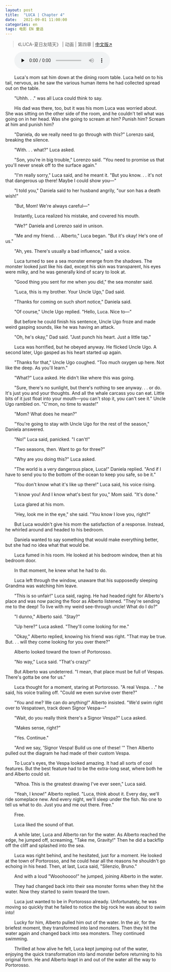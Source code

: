 ```yaml
---
layout: post
title:  "LUCA | Chapter 4"
date:   2021-09-01 11:00:00
categories: en
tags: 电影 EN 童话
---
```


>《LUCA-夏日友晴天》 | 动画 | 第四章 | [中文版↗](https://buyivi.xyz/wenji/luca-chapter4/)

​&emsp;&emsp;<audio id="audio" controls="" preload="none">
      <source id="m4a" src="https://buyivi.xyz/wenji/files/audio/Luca/Chapter4.m4a">
</audio>

&emsp;&emsp;Luca's mom sat him down at the dining room table. Luca held on to his tail, nervous, as he saw the various human items he had collected spread out on the table.

&emsp;&emsp;"Uhhh. . ." was all Luca could think to say.

&emsp;&emsp;His dad was there, too, but it was his mom Luca was worried about. She was sitting on the other side of the room, and he couldn't tell what was going on in her head. Was she going to scream at him? Punish him? Scream at him and punish him?

&emsp;&emsp;"Daniela, do we really need to go through with this?" Lorenzo said, breaking the silence.

&emsp;&emsp;"With. . . what?" Luca asked.

&emsp;&emsp;"Son, you're in big trouble," Lorenzo said. "You need to promise us that you'll never sneak off to the surface again."

&emsp;&emsp;"I'm really sorry," Luca said, and he meant it. "But you know. . . it's not that dangerous up there! Maybe I could show you—"

&emsp;&emsp;"I told you," Daniela said to her husband angrily, "our son has a death wish!"

&emsp;&emsp;"But, Mom! We're always careful—"

&emsp;&emsp;Instantly, Luca realized his mistake, and covered his mouth.

&emsp;&emsp;"We?" Daniela and Lorenzo said in unison.

&emsp;&emsp;"Me and my friend. . . Alberto," Luca began. "But it's okay! He's one of us."

&emsp;&emsp;"Ah, yes. There's usually a bad influence," said a voice.

&emsp;&emsp;Luca turned to see a sea monster emerge from the shadows. The monster looked just like his dad, except his skin was transparent, his eyes were milky, and he was generally kind of scary to look at.

&emsp;&emsp;"Good thing you sent for me when you did," the sea monster said.

&emsp;&emsp;"Luca, this is my brother. Your Uncle Ugo," Dad said.

&emsp;&emsp;"Thanks for coming on such short notice," Daniela said.

&emsp;&emsp;"Of course," Uncle Ugo replied. "Hello, Luca. Nice to—"

&emsp;&emsp;But before he could finish his sentence, Uncle Ugo froze and made weird gasping sounds, like he was having an attack.

&emsp;&emsp;"Oh, he's okay," Dad said. "Just punch his heart. Just a little tap."

&emsp;&emsp;Luca was horrified, but he obeyed anyway. He flicked Uncle Ugo. A second later, Ugo gasped as his heart started up again.

&emsp;&emsp;"Thanks for that," Uncle Ugo coughed. "Too much oxygen up here. Not like the deep. As you'll learn."

&emsp;&emsp;"What?" Luca asked. He didn't like where this was going.

&emsp;&emsp;"Sure, there's no sunlight, but there's nothing to see anyway. . . or do. It's just you and your thoughts. And all the whale carcass you can eat. Little bits of it just float into your mouth—you can't stop it, you can't see it." Uncle Ugo rambled on. "C'mon, no time to waste!"

&emsp;&emsp;"Mom? What does he mean?"

&emsp;&emsp;"You're going to stay with Uncle Ugo for the rest of the season," Daniela answered.

&emsp;&emsp;"No!" Luca said, panicked. "I can't!"

&emsp;&emsp;"Two seasons, then. Want to go for three?"

&emsp;&emsp;"Why are you doing this?" Luca asked.

&emsp;&emsp;"The world is a very dangerous place, Luca!" Daniela replied. "And if I have to send you to the bottom of the ocean to keep you safe, so be it."

&emsp;&emsp;"You don't know what it's like up there!" Luca said, his voice rising.

&emsp;&emsp;"I know you! And I know what's best for you," Mom said. "It's done."

&emsp;&emsp;Luca glared at his mom.

&emsp;&emsp;"Hey, look me in the eye," she said. "You know I love you, right?"

&emsp;&emsp;But Luca wouldn't give his mom the satisfaction of a response. Instead, he whirled around and headed to his bedroom.

&emsp;&emsp;Daniela wanted to say something that would make everything better, but she had no idea what that would be.

&emsp;&emsp;Luca fumed in his room. He looked at his bedroom window, then at his bedroom door.

&emsp;&emsp;In that moment, he knew what he had to do.

&emsp;&emsp;Luca left through the window, unaware that his supposedly sleeping Grandma was watching him leave.

&emsp;&emsp;"This is so unfair!" Luca said, raging. He had headed right for Alberto's place and was now pacing the floor as Alberto listened. "They're sending me to the deep! To live with my weird see-through uncle! What do I do?"

&emsp;&emsp;"I dunno," Alberto said. "Stay?"

&emsp;&emsp;"Up here?" Luca asked. "They'll come looking for me."

&emsp;&emsp;"Okay," Alberto replied, knowing his friend was right. "That may be true. But. . . will they come looking for you over there?"

&emsp;&emsp;Alberto looked toward the town of Portorosso.

&emsp;&emsp;"No way," Luca said. "That's crazy!"

&emsp;&emsp;But Alberto was undeterred. "I mean, that place must be full of Vespas. There's gotta be one for us."

&emsp;&emsp;Luca thought for a moment, staring at Portorosso. "A real Vespa. . ." he said, his voice trailing off. "Could we even survive over there?"

&emsp;&emsp;"You and me? We can do anything!" Alberto insisted. "We'd swim right over to Vespatown, track down Signor Vespa—"

&emsp;&emsp;"Wait, do you really think there's a Signor Vespa?" Luca asked.

&emsp;&emsp;"Makes sense, right?"

&emsp;&emsp;"Yes. Continue."

&emsp;&emsp;"And we say, 'Signor Vespa! Build us one of these! '" Then Alberto pulled out the diagram he had made of their custom Vespa.

&emsp;&emsp;To Luca's eyes, the Vespa looked amazing. It had all sorts of cool features. But the best feature had to be the extra-long seat, where both he and Alberto could sit.

&emsp;&emsp;"Whoa. This is the greatest drawing I've ever seen," Luca said.

&emsp;&emsp;"Yeah, I know!" Alberto replied. "Luca, think about it. Every day, we'll ride someplace new. And every night, we'll sleep under the fish. No one to tell us what to do. Just you and me out there. Free."

&emsp;&emsp;Free.

&emsp;&emsp;Luca liked the sound of that.

&emsp;&emsp;A while later, Luca and Alberto ran for the water. As Alberto reached the edge, he jumped off, screaming, "Take me, Gravity!" Then he did a backflip off the cliff and splashed into the sea.

&emsp;&emsp;Luca was right behind, and he hesitated, just for a moment. He looked at the town of Portorosso, and he could hear all the reasons he shouldn't go echoing in his head. Then, at last, Luca said, "Silenzio, Bruno."

&emsp;&emsp;And with a loud "Wooohoooo!" he jumped, joining Alberto in the water.

&emsp;&emsp;They had changed back into their sea monster forms when they hit the water. Now they started to swim toward the town.

&emsp;&emsp;Luca just wanted to be in Portorosso already. Unfortunately, he was moving so quickly that he failed to notice the big rock he was about to swim into!

&emsp;&emsp;Lucky for him, Alberto pulled him out of the water. In the air, for the briefest moment, they transformed into land monsters. Then they hit the water again and changed back into sea monsters. They continued swimming.

&emsp;&emsp;Thrilled at how alive he felt, Luca kept jumping out of the water, enjoying the quick transformation into land monster before returning to his original form. He and Alberto leapt in and out of the water all the way to Portorosso.